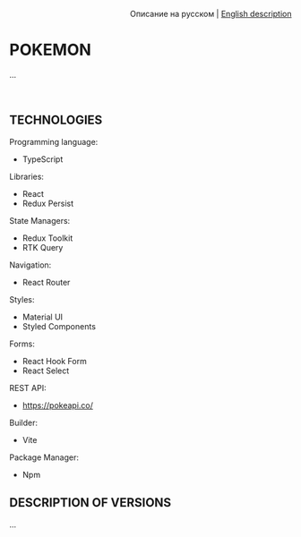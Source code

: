 <p align="right">
 Описание на русском | <a href="README_ENG.md">English description</a>
</p>


# POKEMON
...

<br>



## TECHNOLOGIES

Programming language:
* TypeScript

Libraries:
* React 
* Redux Persist

State Managers:
* Redux Toolkit
* RTK Query

Navigation:
* React Router

Styles:
* Material UI
* Styled Components

Forms:
* React Hook Form
* React Select

REST API:
* https://pokeapi.co/

Builder:
* Vite

Package Manager:
* Npm

## DESCRIPTION OF VERSIONS
...



